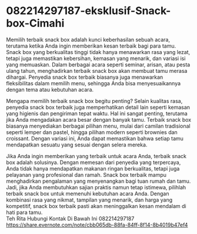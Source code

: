 # 082214297187-eksklusif-Snack-box-Cimahi
Memilih terbaik snack box adalah kunci keberhasilan sebuah acara, terutama ketika Anda ingin memberikan kesan terbaik bagi para tamu. Snack box yang berkualitas tinggi tidak hanya menawarkan rasa yang lezat, tetapi juga memastikan kebersihan, kemasan yang menarik, dan variasi isi yang memuaskan. Dalam berbagai acara seperti seminar, arisan, atau pesta ulang tahun, menghadirkan terbaik snack box akan membuat tamu merasa dihargai. Penyedia snack box terbaik biasanya juga menawarkan fleksibilitas dalam memilih menu, sehingga Anda bisa menyesuaikannya dengan tema atau kebutuhan acara.  

Mengapa memilih terbaik snack box begitu penting? Selain kualitas rasa, penyedia snack box terbaik juga memperhatikan detail lain seperti kemasan yang higienis dan pengiriman tepat waktu. Hal ini sangat penting, terutama jika Anda mengadakan acara besar dengan banyak tamu. Terbaik snack box biasanya menyediakan berbagai pilihan menu, mulai dari camilan tradisional seperti lemper dan pastel, hingga pilihan modern seperti brownies dan croissant. Dengan variasi ini, Anda dapat memastikan bahwa setiap tamu mendapatkan sesuatu yang sesuai dengan selera mereka.  

Jika Anda ingin memberikan yang terbaik untuk acara Anda, terbaik snack box adalah solusinya. Dengan memesan dari penyedia yang terpercaya, Anda tidak hanya mendapatkan makanan ringan berkualitas, tetapi juga pelayanan yang profesional dan ramah. Snack box terbaik mampu menghadirkan pengalaman yang menyenangkan bagi tuan rumah dan tamu. Jadi, jika Anda membutuhkan sajian praktis namun tetap istimewa, pilihlah terbaik snack box untuk memenuhi kebutuhan acara Anda. Dengan kombinasi rasa yang nikmat, tampilan yang menarik, dan harga yang kompetitif, snack box terbaik pasti akan meninggalkan kesan mendalam di hati para tamu.   
Teh Rita
Hubungi Kontak Di Bawah Ini
082214297187
https://share.evernote.com/note/cbb065db-88fa-84ff-8f14-8b4019b47ef4

